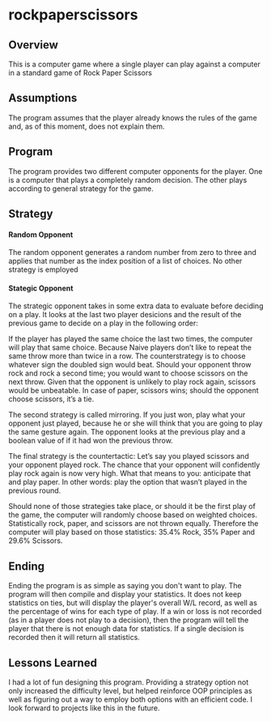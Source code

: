 # rockpaperscissors

## Overview
This is a computer game where a single player can play against a computer in a standard game of Rock Paper Scissors

## Assumptions
The program assumes that the player already knows the rules of the game and, as of this moment, does not explain them.

## Program
The program provides two different computer opponents for the player. One is a computer that plays a completely random
decision. The other plays according to general strategy for the game.

## Strategy
#### Random Opponent
The random opponent generates a random number from zero to three and applies that number as the index position of a list of choices.
No other strategy is employed

#### Stategic Opponent
The strategic opponent takes in some extra data to evaluate before deciding on a play. It looks at the last two player desicions and the
result of the previous game to decide on a play in the following order:<br>

If the player has played the same choice the last two times, the computer will play that same choice. Because Naive players don’t like to repeat
the same throw more than twice in a row. The counterstrategy is to choose whatever sign the doubled sign would beat. Should your opponent throw 
rock and rock a second time; you would want to choose scissors on the next throw. Given that the opponent is unlikely to play rock again, scissors 
would be unbeatable. In case of paper, scissors wins; should the opponent choose scissors, it’s a tie.<br>

The second strategy is called mirroring. If you just won, play what your opponent just played, because he or she will think that you are going 
to play the same gesture again. The opponent looks at the previous play and a boolean value of if it had won the previous throw.<br>

The final strategy is the countertactic: Let’s say you played scissors and your opponent played rock. The chance that your opponent will confidently 
play rock again is now very high. What that means to you: anticipate that and play paper. In other words: play the option that wasn’t played in the previous round.<br>

Should none of those strategies take place, or should it be the first play of the game, the computer will randomly choose based on weighted choices. Statistically
rock, paper, and scissors are not thrown equally. Therefore the computer will play based on those statistics: 35.4% Rock, 35% Paper and 29.6% Scissors.<br>

## Ending
Ending the program is as simple as saying you don't want to play. The program will then compile and display your statistics. It does not keep statistics on ties,
but will display the player's overall W/L record, as well as the percentage of wins for each type of play. If a win or loss is not recorded (as in a player does not
play to a decision), then the program will tell the player that there is not enough data for statistics. If a single decision is recorded then it will
return all statistics.

## Lessons Learned
I had a lot of fun designing this program. Providing a strategy option not only increased the difficulty level, but helped reinforce OOP principles as well as
figuring out a way to employ both options with an efficient code. I look forward to projects like this in the future.
